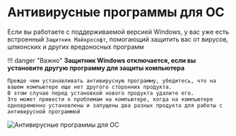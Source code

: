 # Антивирусные программы для ОС

Если вы работаете с поддерживаемой версией Windows, у вас уже есть встроенный `Защитник Майкрософт`, помогающий защитить вас от вирусов, шпионских и других вредоносных программ

!!! danger "Важно"
    **Защитник Windows отключается, если вы установите другую программу для защиты компьютера**

    Прежде чем устанавливать антивирусную программу, убедитесь, что на вашем компьютере еще нет другого сторонних продукта.
    В этом случае перед установкой нового продукта удалите его.
    Это может привести к проблемам на компьютере, когда на компьютере одновременно установлены и запущены два разных продукта для работы с антивирусной программой

![Антивирусные программы для ОС](../media/windows_13_01.png)
